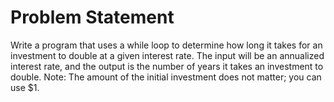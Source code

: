 # Problem Statement 
Write a program that uses a while loop to determine how long it takes for an investment to double at a given interest rate. The input will be an annualized interest rate, and the output is the number of years it takes an investment to double. Note: The amount of the initial investment does not matter; you can use $1.

